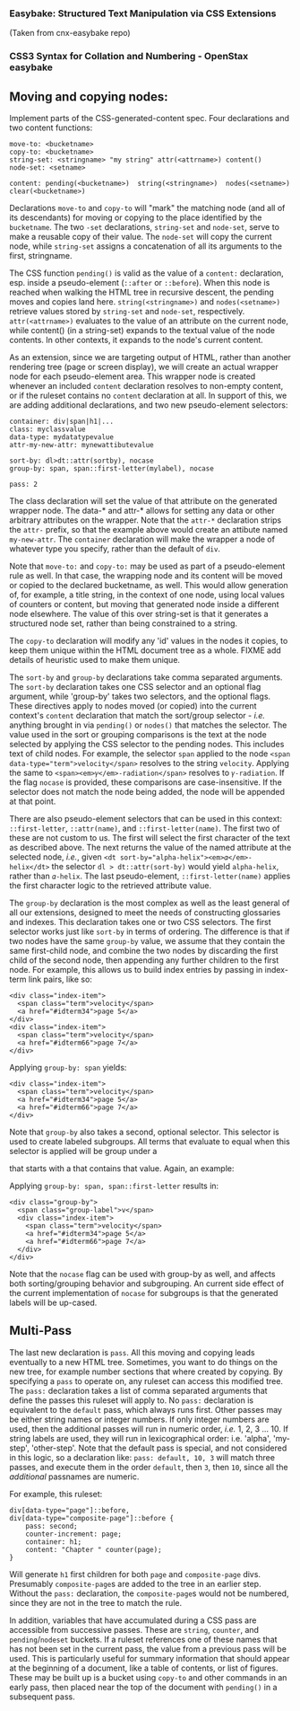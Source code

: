 ### Easybake: Structured Text Manipulation via CSS Extensions
(Taken from cnx-easybake repo)



###  CSS3 Syntax for Collation and Numbering - OpenStax easybake

## Moving and copying nodes:

Implement parts of the CSS-generated-content spec. Four declarations and
two content functions:  

    move-to: <bucketname>  
    copy-to: <bucketname>  
    string-set: <stringname> "my string" attr(<attrname>) content()  
    node-set: <setname>

    content: pending(<bucketname>)  string(<stringname>)  nodes(<setname>) clear(<bucketname>)


Declarations `move-to` and `copy-to`  will "mark" the  matching node (and all
of its descendants) for moving or copying to the place identified by the
`bucketname`. The two `-set` declarations, `string-set` and `node-set`, serve
to make a reusable copy of their value. The `node-set` will copy the current node,
while `string-set` assigns a concatenation of all its arguments to the first,
stringname.

The CSS function `pending()` is valid as the value of a `content:` declaration,
esp. inside a pseudo-element (`::after` or `::before`). When this node is
reached when walking the HTML tree in recursive descent, the pending moves and
copies land here. `string(<stringname>)` and `nodes(<setname>)` retrieve  values
stored by `string-set` and `node-set`, respectively. `attr(<attrname>)` evaluates
to the value of an attribute on the current node, while content() (in a string-set)
expands to the textual value of the node contents. In other contexts, it expands
to the node's current content.

As an extension, since we are targeting output of HTML, rather than another
rendering tree (page or screen display), we will create an actual wrapper node
for each pseudo-element area. This wrapper node is created whenever an included
`content` declaration resolves to non-empty content, or if the ruleset contains no `content` declaration at all. In support of this, we are adding additional
declarations, and two new pseudo-element selectors:  

    container: div|span|h1|...  
    class: myclassvalue  
    data-type: mydatatypevalue
    attr-my-new-attr: mynewattibutevalue

    sort-by: dl>dt::attr(sortby), nocase
    group-by: span, span::first-letter(mylabel), nocase

    pass: 2

The class declaration will set the value of that attribute on the generated
wrapper node. The data-*  and attr-* allows for setting any data or other
arbitrary attributes on the wrapper. Note that the `attr-*` declaration strips
 the `attr-` prefix, so that the example above would create an attibute named `my-new-attr`. The `container` declaration will make the wrapper a node of whatever type you specify, rather than the default of `div`.

Note that `move-to:` and `copy-to:` may be used as part of a pseudo-element
rule as well. In that case, the wrapping node and its content will be moved or
copied to the declared bucketname, as well. This would allow generation of, for
example, a title string, in the context of one node, using local values of
counters or content, but moving that generated node inside a different node
elsewhere. The value of this over string-set is that it generates a structured node set, rather than being constrained to a string.

The `copy-to` declaration will modify any 'id' values in the nodes it copies,
to keep them unique within the HTML document tree as a whole. FIXME add details
of heuristic used to make them unique.

The `sort-by` and `group-by` declarations take comma separated arguments. The `sort-by` declaration takes one CSS selector and an optional flag argument, while
'group-by' takes two selectors, and the optional flags. These directives apply to nodes moved (or copied) into the current context's `content` declaration that match the sort/group selector - _i.e._ anything brought in via `pending()` or `nodes()` that matches the selector. The value used in the sort or grouping comparisons is the text at the node selected by applying the CSS selector to the pending nodes. This includes text of child nodes. For example, the selector `span` applied to the node `<span data-type="term">velocity</span>` resolves to the string `velocity`.
Applying the same to `<span><em>𝛾</em>-radiation</span>` resolves to `𝛾-radiation`. If the flag `nocase` is provided, these comparisons are case-insensitive. If the selector does not match the node being added, the node will be appended at that point.

There are also pseudo-element selectors that can be used in this context:
`::first-letter`, `::attr(name)`, and `::first-letter(name)`. The first two of
these are not custom to us. The first will select the first character
of the text as described above. The next returns the value of the
named attribute at the selected node, _i.e._, given `<dt
sort-by="alpha-helix"><em>𝛼</em>-helix</dt>` the selector `dl >
dt::attr(sort-by)` would yield `alpha-helix`, rather than `𝛼-helix`. The last
pseudo-element, `::first-letter(name)` applies the first character logic to
the retrieved attribute value.

The `group-by` declaration is the most complex as well as the least general of all our extensions, designed to
meet the needs of constructing glossaries and indexes. This declaration takes one
or two CSS selectors. The first selector works just like `sort-by` in terms of ordering. The difference is that if two nodes have the same `group-by` value, we assume that they contain the same first-child node, and combine the two nodes by discarding the first child of the second node, then appending any further children to the first node. For example, this allows us to build index entries by passing in index-term link pairs, like so:

    <div class="index-item">  
      <span class="term">velocity</span>
      <a href="#idterm34">page 5</a>
    </div>
    <div class="index-item">
      <span class="term">velocity</span>
      <a href="#idterm66">page 7</a>
    </div>
Applying `group-by: span` yields:

    <div class="index-item">
      <span class="term">velocity</span>
      <a href="#idterm34">page 5</a>
      <a href="#idterm66">page 7</a>
    </div>

Note that `group-by` also takes a second, optional selector. This selector is
used to create labeled subgroups. All terms that evaluate to equal when this
selector is applied will be group under a <div> that starts with a <span> that
contains that value. Again, an example:

Applying `group-by: span, span::first-letter` results in:

    <div class="group-by">
      <span class="group-label">v</span>
      <div class="index-item">
        <span class="term">velocity</span>
        <a href="#idterm34">page 5</a>
        <a href="#idterm66">page 7</a>
      </div>
    </div>

Note that the `nocase` flag can be used with group-by as well, and affects both
sorting/grouping behavior and subgrouping. An current side effect of the current implementation of `nocase` for subgroups is that the generated labels will be up-cased.

## Multi-Pass

The last new declaration is `pass`. All this moving and copying leads eventually to a new HTML tree. Sometimes, you want to do things on the new tree, for example number sections that where created by copying. By specifying a `pass` to operate on, any ruleset can access this modified tree. The `pass:` declaration takes a list of comma separated arguments that define the passes this ruleset will apply to. No `pass:` declaration is equivalent to the `default` pass, which always runs first. Other passes may be either string names or integer numbers. If only integer numbers are used, then the additional passes will run in numeric order, _i.e._ 1, 2, 3 ... 10. If string labels are used, they will run in lexicographical order: i.e. 'alpha', 'my-step', 'other-step'. Note that the default pass is special, and not considered in this logic, so a declaration like: `pass: default, 10, 3` will match three passes, and execute them in the order `default`, then `3`, then `10`, since all the _additional_ passnames are numeric.

For example, this ruleset:

    div[data-type="page"]::before,
    div[data-type="composite-page"]::before {
        pass: second;
        counter-increment: page;
        container: h1;
        content: "Chapter " counter(page);
    }

Will generate `h1` first children for both `page` and `composite-page` divs. Presumably
`composite-page`s are added to the tree in an earlier step. Without the `pass:` declaration, the `composite-page`s would not be numbered, since they are not in the tree to match the rule.

In addition, variables that have accumulated during a CSS pass are accessible from
successive passes. These are `string`, `counter`, and `pending`/`nodeset` buckets.
If a ruleset references one of these names that has not been set in the current pass, the value from a previous pass will be used. This is particularly useful for summary information that should appear at the beginning of a document, like a table of contents, or list of figures. These may be built up is a bucket using `copy-to` and other commands in an early pass, then placed near the top of the document with `pending()` in a subsequent pass.
